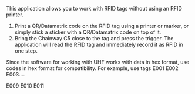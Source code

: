 This application allows you to work with RFID tags without using an RFID printer.
1) Print a QR/Datamatrix code on the RFID tag using a printer or marker, or simply stick a sticker with a QR/Datamatrix code on top of it.
2) Bring the Chainway C5 close to the tag and press the trigger. The application will read the RFID tag and immediately record it as RFID in one step.

Since the software for working with UHF works with data in hex format, use codes in hex format for compatibility. For example, use tags
E001
E002
E003....

E009
E010
E011
